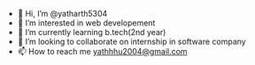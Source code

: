 - 👋 Hi, I’m @yatharth5304
- 👀 I’m interested in web developement
- 🌱 I’m currently learning b.tech(2nd year)
- 💞️ I’m looking to collaborate on internship in software company
- 📫 How to reach me yathhhu2004@gmail.com
<!---
yatharth5304/yatharth5304 is a ✨ special ✨ repository because its `README.md` (this file) appears on your GitHub profile.
You can click the Preview link to take a look at your changes.
--->
